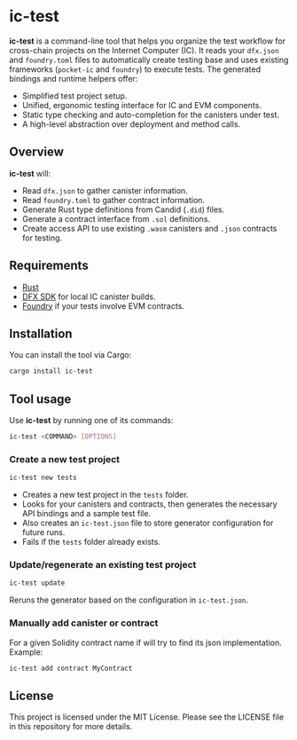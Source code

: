 # ic-test

**ic-test** is a command-line tool that helps you organize the test workflow for cross-chain projects on the Internet Computer (IC). 
It reads your `dfx.json` and `foundry.toml` files to automatically create testing base and uses existing frameworks (`pocket-ic` and `foundry`) to execute tests. 
The generated bindings and runtime helpers offer:
- Simplified test project setup.
- Unified, ergonomic testing interface for IC and EVM components.
- Static type checking and auto-completion for the canisters under test.
- A high-level abstraction over deployment and method calls.


## Overview

**ic-test** will:
- Read `dfx.json` to gather canister information.  
- Read `foundry.toml` to gather contract information.  
- Generate Rust type definitions from Candid (`.did`) files.  
- Generate a contract interface from `.sol` definitions.  
- Create access API to use existing `.wasm` canisters and `.json` contracts for testing.


## Requirements
- [Rust](https://www.rust-lang.org/)
- [DFX SDK](https://internetcomputer.org/docs/current/developer-docs/build/install/) for local IC canister builds.
- [Foundry](https://book.getfoundry.sh/getting-started/installation) if your tests involve EVM contracts.


## Installation

You can install the tool via Cargo:

```bash
cargo install ic-test
```

## Tool usage

Use **ic-test** by running one of its commands:

```bash
ic-test <COMMAND> [OPTIONS]
```

### Create a new test project

```bash
ic-test new tests
```

- Creates a new test project in the `tests` folder.
- Looks for your canisters and contracts, then generates the necessary API bindings and a sample test file.
- Also creates an `ic-test.json` file to store generator configuration for future runs.
- Fails if the `tests` folder already exists.


### Update/regenerate an existing test project

```bash
ic-test update
```

Reruns the generator based on the configuration in `ic-test.json`.


### Manually add canister or contract

For a given Solidity contract name if will try to find its json implementation. Example:

```bash
ic-test add contract MyContract
```




## License

This project is licensed under the MIT License. Please see the LICENSE file in this repository for more details.
